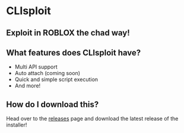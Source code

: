 # CLIsploit
## Exploit in ROBLOX the chad way!

## What features does CLIsploit have?

- Multi API support
- Auto attach (coming soon)
- Quick and simple script execution
- And more!

## How do I download this?

Head over to the [releases](https://github.com/CLIsploit/CLIsploit/releases/) page and download the latest release of the installer!
